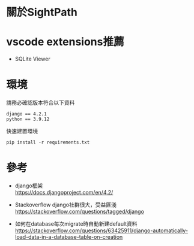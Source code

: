 # 關於SightPath


# vscode extensions推薦
* SQLite Viewer 

# 環境
請務必確認版本符合以下資料
```
django == 4.2.1
python == 3.9.12
```  
快速建置環境
```
pip install -r requirements.txt
```

# 參考
- django框架  
https://docs.djangoproject.com/en/4.2/

- Stackoverflow django社群很大，受益匪淺  
https://stackoverflow.com/questions/tagged/django

- 如何在database每次migrate時自動新建default資料  
https://stackoverflow.com/questions/63425911/django-automatically-load-data-in-a-database-table-on-creation

